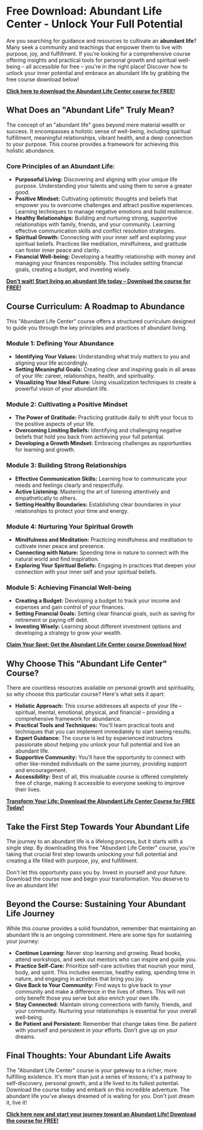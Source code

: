# Free Download: Abundant Life Center - Unlock Your Full Potential

Are you searching for guidance and resources to cultivate an **abundant life**? Many seek a community and teachings that empower them to live with purpose, joy, and fulfillment. If you're looking for a comprehensive course offering insights and practical tools for personal growth and spiritual well-being – all accessible for free – you're in the right place! Discover how to unlock your inner potential and embrace an abundant life by grabbing the free course download below!

[**Click here to download the Abundant Life Center course for FREE!**](https://udemywork.com/abundant-life-center)

## What Does an "Abundant Life" Truly Mean?

The concept of an "abundant life" goes beyond mere material wealth or success. It encompasses a holistic sense of well-being, including spiritual fulfillment, meaningful relationships, vibrant health, and a deep connection to your purpose. This course provides a framework for achieving this holistic abundance.

### Core Principles of an Abundant Life:

*   **Purposeful Living:** Discovering and aligning with your unique life purpose. Understanding your talents and using them to serve a greater good.
*   **Positive Mindset:** Cultivating optimistic thoughts and beliefs that empower you to overcome challenges and attract positive experiences. Learning techniques to manage negative emotions and build resilience.
*   **Healthy Relationships:** Building and nurturing strong, supportive relationships with family, friends, and your community. Learning effective communication skills and conflict resolution strategies.
*   **Spiritual Growth:** Connecting with your inner self and exploring your spiritual beliefs. Practices like meditation, mindfulness, and gratitude can foster inner peace and clarity.
*   **Financial Well-being:** Developing a healthy relationship with money and managing your finances responsibly. This includes setting financial goals, creating a budget, and investing wisely.

[**Don't wait! Start living an abundant life today – Download the course for FREE!**](https://udemywork.com/abundant-life-center)

## Course Curriculum: A Roadmap to Abundance

This "Abundant Life Center" course offers a structured curriculum designed to guide you through the key principles and practices of abundant living.

### Module 1: Defining Your Abundance

*   **Identifying Your Values:** Understanding what truly matters to you and aligning your life accordingly.
*   **Setting Meaningful Goals:** Creating clear and inspiring goals in all areas of your life: career, relationships, health, and spirituality.
*   **Visualizing Your Ideal Future:** Using visualization techniques to create a powerful vision of your abundant life.

### Module 2: Cultivating a Positive Mindset

*   **The Power of Gratitude:** Practicing gratitude daily to shift your focus to the positive aspects of your life.
*   **Overcoming Limiting Beliefs:** Identifying and challenging negative beliefs that hold you back from achieving your full potential.
*   **Developing a Growth Mindset:** Embracing challenges as opportunities for learning and growth.

### Module 3: Building Strong Relationships

*   **Effective Communication Skills:** Learning how to communicate your needs and feelings clearly and respectfully.
*   **Active Listening:** Mastering the art of listening attentively and empathetically to others.
*   **Setting Healthy Boundaries:** Establishing clear boundaries in your relationships to protect your time and energy.

### Module 4: Nurturing Your Spiritual Growth

*   **Mindfulness and Meditation:** Practicing mindfulness and meditation to cultivate inner peace and presence.
*   **Connecting with Nature:** Spending time in nature to connect with the natural world and find inspiration.
*   **Exploring Your Spiritual Beliefs:** Engaging in practices that deepen your connection with your inner self and your spiritual beliefs.

### Module 5: Achieving Financial Well-being

*   **Creating a Budget:** Developing a budget to track your income and expenses and gain control of your finances.
*   **Setting Financial Goals:** Setting clear financial goals, such as saving for retirement or paying off debt.
*   **Investing Wisely:** Learning about different investment options and developing a strategy to grow your wealth.

[**Claim Your Spot: Get the Abundant Life Center course Download Now!**](https://udemywork.com/abundant-life-center)

## Why Choose This "Abundant Life Center" Course?

There are countless resources available on personal growth and spirituality, so why choose this particular course? Here's what sets it apart:

*   **Holistic Approach:** This course addresses all aspects of your life – spiritual, mental, emotional, physical, and financial – providing a comprehensive framework for abundance.
*   **Practical Tools and Techniques:** You'll learn practical tools and techniques that you can implement immediately to start seeing results.
*   **Expert Guidance:** The course is led by experienced instructors passionate about helping you unlock your full potential and live an abundant life.
*   **Supportive Community:** You'll have the opportunity to connect with other like-minded individuals on the same journey, providing support and encouragement.
*   **Accessibility:** Best of all, this invaluable course is offered completely free of charge, making it accessible to everyone seeking to improve their lives.

[**Transform Your Life: Download the Abundant Life Center Course for FREE Today!**](https://udemywork.com/abundant-life-center)

## Take the First Step Towards Your Abundant Life

The journey to an abundant life is a lifelong process, but it starts with a single step. By downloading this free "Abundant Life Center" course, you're taking that crucial first step towards unlocking your full potential and creating a life filled with purpose, joy, and fulfillment.

Don't let this opportunity pass you by. Invest in yourself and your future. Download the course now and begin your transformation. You deserve to live an abundant life!

## Beyond the Course: Sustaining Your Abundant Life Journey

While this course provides a solid foundation, remember that maintaining an abundant life is an ongoing commitment. Here are some tips for sustaining your journey:

*   **Continue Learning:** Never stop learning and growing. Read books, attend workshops, and seek out mentors who can inspire and guide you.
*   **Practice Self-Care:** Prioritize self-care activities that nourish your mind, body, and spirit. This includes exercise, healthy eating, spending time in nature, and engaging in activities that bring you joy.
*   **Give Back to Your Community:** Find ways to give back to your community and make a difference in the lives of others. This will not only benefit those you serve but also enrich your own life.
*   **Stay Connected:** Maintain strong connections with family, friends, and your community. Nurturing your relationships is essential for your overall well-being.
*   **Be Patient and Persistent:** Remember that change takes time. Be patient with yourself and persistent in your efforts. Don't give up on your dreams.

## Final Thoughts: Your Abundant Life Awaits

The "Abundant Life Center" course is your gateway to a richer, more fulfilling existence. It's more than just a series of lessons; it's a pathway to self-discovery, personal growth, and a life lived to its fullest potential. Download the course today and embark on this incredible adventure. The abundant life you've always dreamed of is waiting for you. Don't just dream it, live it!

[**Click here now and start your journey toward an Abundant Life! Download the course for FREE!**](https://udemywork.com/abundant-life-center)
